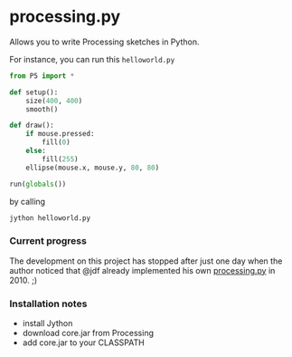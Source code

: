 processing.py
=============

Allows you to write Processing sketches in Python.


For instance, you can run this ``helloworld.py``

```python
from P5 import *

def setup():
    size(400, 400)
    smooth()

def draw():
    if mouse.pressed:
        fill(0)
    else:
        fill(255)
    ellipse(mouse.x, mouse.y, 80, 80)

run(globals())
```

by calling

```bash
jython helloworld.py
```

### Current progress

The development on this project has stopped after just one day when the author noticed that @jdf already implemented his own [processing.py](https://github.com/jdf/processing.py) in 2010. ;)


### Installation notes

* install Jython
* download core.jar from Processing
* add core.jar to your CLASSPATH

